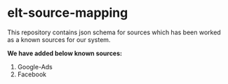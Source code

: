 # elt-source-mapping

This repository contains json schema for sources which has been worked as a known sources for our system.

**We have added below known sources:**
1. Google-Ads
2. Facebook

